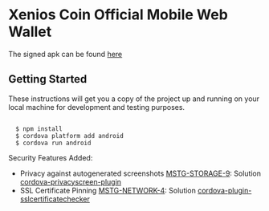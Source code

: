 # Xenios Coin Official Mobile Web Wallet

The signed apk can be found [here](platforms/android/app/build/outputs/apk/release/app-release.apk)

## Getting Started

These instructions will get you a copy of the project up and running on your local machine for development and testing purposes.

```

```

```
  $ npm install
  $ cordova platform add android
  $ cordova run android
```

Security Features Added:
* Privacy against autogenerated screenshots [MSTG-STORAGE-9](https://github.com/OWASP/owasp-mstg/blob/1.1.3-excel/Document/0x05d-Testing-Data-Storage.md#finding-sensitive-information-in-auto-generated-screenshots-mstg-storage-9): Solution [cordova-privacyscreen-plugin](https://www.npmjs.com/package/cordova-privacyscreen-plugin)
* SSL Certificate Pinning [MSTG-NETWORK-4](https://github.com/OWASP/owasp-mstg/blob/1.1.3-excel/Document/0x05g-Testing-Network-Communication.md#testing-custom-certificate-stores-and-certificate-pinning-mstg-network-4): Solution [cordova-plugin-sslcertificatechecker](https://www.npmjs.com/package/cordova-plugin-sslcertificatechecker)